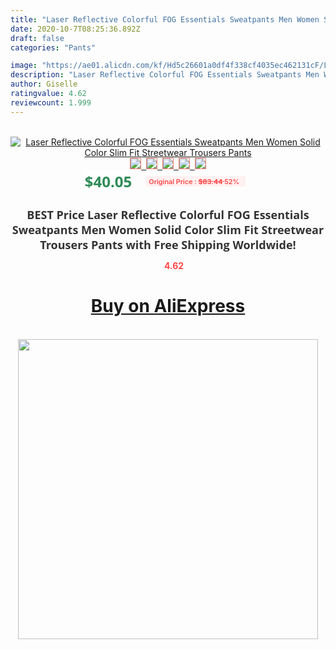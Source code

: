 ```yaml
---
title: "Laser Reflective Colorful FOG Essentials Sweatpants Men Women Solid Color Slim Fit Streetwear Trousers Pants"
date: 2020-10-7T08:25:36.892Z
draft: false
categories: "Pants"

image: "https://ae01.alicdn.com/kf/Hd5c26601a0df4f338cf4035ec462131cF/Laser-Reflective-Colorful-FOG-Essentials-Sweatpants-Men-Women-Solid-Color-Slim-Fit-Streetwear-Trousers-Pants.jpg"
description: "Laser Reflective Colorful FOG Essentials Sweatpants Men Women Solid Color Slim Fit Streetwear Trousers Pants"
author: Giselle
ratingvalue: 4.62
reviewcount: 1.999
---
```

<br>
<div style="text-align: center;">
<a href="https://s.click.aliexpress.com/e/_A0CvwV" target="_blank" rel="nofollow noopener noreferrer"><img alt="Laser Reflective Colorful FOG Essentials Sweatpants Men Women Solid Color Slim Fit Streetwear Trousers Pants" class="magnifier-image" src="https://ae01.alicdn.com/kf/Hd5c26601a0df4f338cf4035ec462131cF/Laser-Reflective-Colorful-FOG-Essentials-Sweatpants-Men-Women-Solid-Color-Slim-Fit-Streetwear-Trousers-Pants.jpg_640x640.jpg">
<br>
<img style="border:1px solid salmon" src="https://ae01.alicdn.com/kf/Hd5c26601a0df4f338cf4035ec462131cF/Laser-Reflective-Colorful-FOG-Essentials-Sweatpants-Men-Women-Solid-Color-Slim-Fit-Streetwear-Trousers-Pants.jpg_120x120.jpg">&nbsp;&nbsp;<img style="border:1px solid salmon" src="https://ae01.alicdn.com/kf/H2b414210b3724db3b71e944c05f2fd8cG/Laser-Reflective-Colorful-FOG-Essentials-Sweatpants-Men-Women-Solid-Color-Slim-Fit-Streetwear-Trousers-Pants.jpg_120x120.jpg">&nbsp;&nbsp;<img style="border:1px solid salmon" src="https://ae01.alicdn.com/kf/H928eda3cf66e4134bef2e10e4b324125U/Laser-Reflective-Colorful-FOG-Essentials-Sweatpants-Men-Women-Solid-Color-Slim-Fit-Streetwear-Trousers-Pants.jpg_120x120.jpg">&nbsp;&nbsp;<img style="border:1px solid salmon" src="https://ae01.alicdn.com/kf/H213e86fe38274e3ab4d4d639aa608e0cg/Laser-Reflective-Colorful-FOG-Essentials-Sweatpants-Men-Women-Solid-Color-Slim-Fit-Streetwear-Trousers-Pants.jpg_120x120.jpg">&nbsp;&nbsp;<img style="border:1px solid salmon" src="https://ae01.alicdn.com/kf/Hc9bac6c11f70412eb1ece7df1565da6cE/Laser-Reflective-Colorful-FOG-Essentials-Sweatpants-Men-Women-Solid-Color-Slim-Fit-Streetwear-Trousers-Pants.jpg_120x120.jpg"></a></div><br0>
<div style="text-align: center;"><span style="background-color: white; border: 0px; box-sizing: border-box; color: seagreen; display: inline-block; font-family: &quot;open sans&quot; , &quot;arial&quot; , &quot;helvetica&quot; , sans-serif , &quot;heiti&quot;; font-size: 24px; font-stretch: inherit; font-weight: 700; line-height: inherit; margin: 0px 10px 0px 0px; padding: 0px; vertical-align: middle;">$40.05 </span>
<span style="background: rgb(255 , 241 , 241); border-radius: 3px; border: 0px; box-sizing: border-box; color: #ff4747; display: inline-block; font-family: inherit; font-size: 12px; font-stretch: inherit; font-style: inherit; font-variant: inherit; font-weight: 600; line-height: inherit; margin: 0px; padding: 2px 5px; transform: scale(0.9); vertical-align: middle;">Original Price : <b style="text-decoration: line-through;">$83.44 </b> 52%&nbsp;&nbsp;</span></div>
<h1 style="color: #333333; display: inline-block; font-family: &quot;open sans&quot; , &quot;arial&quot; , &quot;helvetica&quot; , sans-serif , &quot;heiti&quot;; font-size: 18px; font-stretch: inherit; font-weight: 700; text-align: center;">BEST Price Laser Reflective Colorful FOG Essentials Sweatpants Men Women Solid Color Slim Fit Streetwear Trousers Pants with Free Shipping Worldwide!</h1>
<div style="color: #ff4747; text-align: center;">
<img src="https://4.bp.blogspot.com/-M0ZcTcb-5uY/XleCXlxnR4I/AAAAAAAAAEc/OrjgMkXV1oMQFaCRZj5HQwOCBcu3w1FegCPcBGAYYCw/s1600/star.png" style="height: 15px;">&nbsp;<b>4.62</b></div>
<div class="button_cont" align="center"><a class="buynow_a" href="https://s.click.aliexpress.com/e/_A0CvwV" target="_blank" rel="nofollow noopener noreferrer"><H1>Buy on AliExpress</H1></a></div><br>
<div class="separator" style="clear: both; text-align: center;">
<img src="https://lh3.googleusercontent.com/-pTy5HemUv9M/XlePHvY0dAI/AAAAAAAAAE4/0nX5iRUoIWY8eMW9Dpxeirr157OZliDIgCLcBGAsYHQ/s1600/badge.gif" width="480">
</div>
